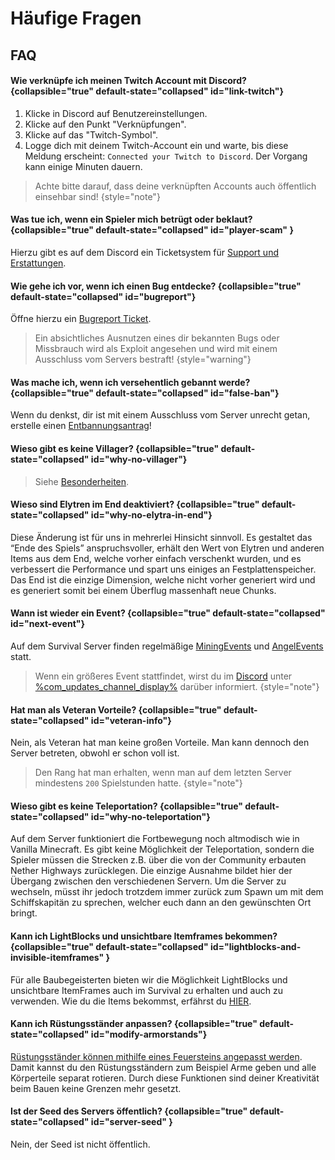 <show-structure depth="0"/>

# Häufige Fragen

## FAQ

#### Wie verknüpfe ich meinen Twitch Account mit Discord? {collapsible="true" default-state="collapsed" id="link-twitch"}

<deflist>
<def title="Twitch Account mit Discord verknüpfen:" id="twitch-link">

1. Klicke in Discord auf Benutzereinstellungen.
2. Klicke auf den Punkt "Verknüpfungen".
3. Klicke auf das "Twitch-Symbol".
4. Logge dich mit deinem Twitch-Account ein und warte, bis diese Meldung erscheint: `Connected your Twitch to Discord`.
   Der Vorgang kann einige Minuten dauern.

> Achte bitte darauf, dass deine verknüpften Accounts auch öffentlich einsehbar sind!
> {style="note"}
</def>
</deflist>

#### Was tue ich, wenn ein Spieler mich betrügt oder beklaut? {collapsible="true" default-state="collapsed" id="player-scam" }

Hierzu gibt es auf dem Discord ein Ticketsystem für [Support und Erstattungen](support.md "%click-more-info%").

#### Wie gehe ich vor, wenn ich einen Bug entdecke? {collapsible="true" default-state="collapsed" id="bugreport"}

Öffne hierzu ein [Bugreport Ticket](support.md#bugreport-ticket "%click-more-info%").

> Ein absichtliches Ausnutzen eines dir bekannten Bugs oder Missbrauch wird als Exploit angesehen und wird mit einem
> Ausschluss vom Servers bestraft!
> {style="warning"}

#### Was mache ich, wenn ich versehentlich gebannt werde? {collapsible="true" default-state="collapsed" id="false-ban"}

Wenn du denkst, dir ist mit einem Ausschluss vom Server unrecht getan, erstelle
einen [Entbannungsantrag](support.md#unban-ticket)!

#### Wieso gibt es keine Villager? {collapsible="true" default-state="collapsed" id="why-no-villager"}

> Siehe [Besonderheiten](specials.md#no-villagers "Klicke hier für mehr Information").

#### Wieso sind Elytren im End deaktiviert? {collapsible="true" default-state="collapsed" id="why-no-elytra-in-end"}

Diese Änderung ist für uns in mehrerlei Hinsicht sinnvoll. Es gestaltet das “Ende des Spiels” anspruchsvoller, erhält
den Wert von Elytren und anderen Items aus dem End, welche vorher einfach verschenkt wurden, und es verbessert die
Performance und spart uns einiges an Festplattenspeicher. \
Das End ist die einzige Dimension, welche nicht vorher generiert wird und es generiert somit bei einem Überflug
massenhaft neue Chunks.

#### Wann ist wieder ein Event? {collapsible="true" default-state="collapsed" id="next-event"}

Auf dem Survival Server finden regelmäßige [MiningEvents](events.md#mining-events)
und [AngelEvents](events.md#fishing-events) statt.

> Wenn ein größeres Event stattfindet, wirst du im [Discord](%dc_link%)
> unter [%com_updates_channel_display%](%com_updates_channel%) darüber informiert.
> {style="note"}

#### Hat man als Veteran Vorteile? {collapsible="true" default-state="collapsed" id="veteran-info"}

Nein, als Veteran hat man keine großen Vorteile. Man kann dennoch den Server betreten, obwohl er schon voll ist.

> Den Rang hat man erhalten, wenn man auf dem letzten Server mindestens `200` Spielstunden hatte.
> {style="note"}

#### Wieso gibt es keine Teleportation? {collapsible="true" default-state="collapsed" id="why-no-teleportation"}

Auf dem Server funktioniert die Fortbewegung noch altmodisch wie in Vanilla Minecraft. Es gibt keine Möglichkeit der
Teleportation, sondern die Spieler müssen die Strecken z.B. über die von der Community erbauten Nether Highways
zurücklegen. Die einzige Ausnahme bildet hier der Übergang zwischen den verschiedenen Servern. Um die Server zu
wechseln, müsst ihr jedoch trotzdem immer zurück zum Spawn um mit dem Schiffskapitän zu sprechen, welcher euch dann an
den gewünschten Ort bringt.

#### Kann ich LightBlocks und unsichtbare Itemframes bekommen? {collapsible="true" default-state="collapsed" id="lightblocks-and-invisible-itemframes" }

Für alle Baubegeisterten bieten wir die Möglichkeit LightBlocks und unsichtbare ItemFrames auch im Survival zu
erhalten und auch zu verwenden. Wie du die Items bekommst, erfährst
du [HIER](light-blocks-and-invisible-item-frames.md "%click-more-info%").

#### Kann ich Rüstungsständer anpassen? {collapsible="true" default-state="collapsed" id="modify-armorstands"}

[Rüstungsständer können mithilfe eines Feuersteins angepasst werden](cosmetics.md "%click-more-info%").
Damit kannst du den Rüstungsständern zum Beispiel Arme geben und alle Körperteile separat rotieren. Durch diese
Funktionen sind deiner Kreativität beim Bauen keine Grenzen mehr gesetzt.

#### Ist der Seed des Servers öffentlich? {collapsible="true" default-state="collapsed" id="server-seed" }

Nein, der Seed ist nicht öffentlich.
